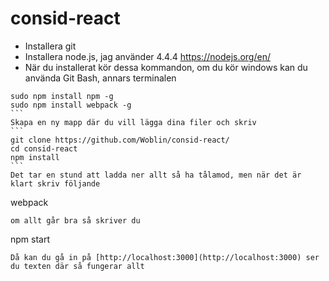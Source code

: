 # consid-react

- Installera git
- Installera node.js, jag använder 4.4.4 https://nodejs.org/en/
- När du installerat kör dessa kommandon, om du kör windows kan du använda Git Bash, annars terminalen

````
sudo npm install npm -g
sudo npm install webpack -g
```
Skapa en ny mapp där du vill lägga dina filer och skriv
```
git clone https://github.com/Woblin/consid-react/
cd consid-react
npm install
```
Det tar en stund att ladda ner allt så ha tålamod, men när det är klart skriv följande
````
webpack
```
om allt går bra så skriver du
```
npm start
```
Då kan du gå in på [http://localhost:3000](http://localhost:3000) ser du texten där så fungerar allt
